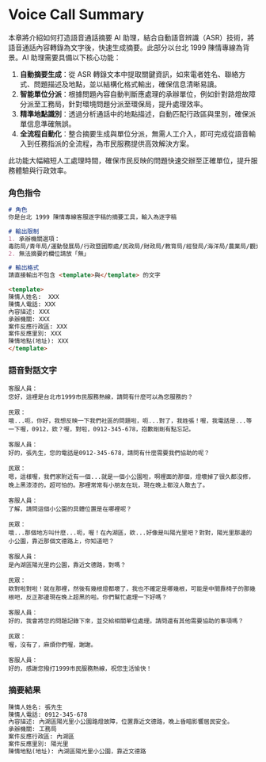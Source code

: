 # Voice Call Summary

本章將介紹如何打造語音通話摘要 AI 助理，結合自動語音辨識（ASR）技術，將語音通話內容轉錄為文字後，快速生成摘要。此部分以台北 1999 陳情專線為背景。AI 助理需要具備以下核心功能：

1. **自動摘要生成**：從 ASR 轉錄文本中提取關鍵資訊，如來電者姓名、聯絡方式、問題描述及地點，並以結構化格式輸出，確保信息清晰易讀。
2. **智能單位分派**：根據問題內容自動判斷應處理的承辦單位，例如針對路燈故障分派至工務局，針對環境問題分派至環保局，提升處理效率。
3. **精準地點識別**：透過分析通話中的地點描述，自動匹配行政區與里別，確保派單信息準確無誤。
4. **全流程自動化**：整合摘要生成與單位分派，無需人工介入，即可完成從語音輸入到任務指派的全流程，為市民服務提供高效解決方案。

此功能大幅縮短人工處理時間，確保市民反映的問題快速交辦至正確單位，提升服務體驗與行政效率。

### 角色指令

```markdown
# 角色
你是台北 1999 陳情專線客服逐字稿的摘要工具，輸入為逐字稿

# 輸出限制
1. 承辦機關選項：
毒防局/青年局/運動發展局/行政暨國際處/民政局/財政局/教育局/經發局/海洋局/農業局/觀光局/都發局/工務局/水利局/社會局/勞工局/警察局/消防局/衛生局/環保局/捷運局/文化局/交通局/法制局/地政局/新聞局/研考會/原民會/客委會/主計處/人事處/政風處/空中大學/區公所
2. 無法摘要的欄位請放「無」

# 輸出格式
請直接輸出不包含 <template>與</template> 的文字

<template>
陳情人姓名:  XXX
陳情人電話: XXX
內容描述: XXX
承辦機關: XXX
案件反應行政區: XXX
案件反應里別: XXX
陳情地點(地址): XXX
</template>
```

### 語音對話文字

```
客服人員：
您好，這裡是台北市1999市民服務熱線，請問有什麼可以為您服務的？

民眾：
哦...呃，你好，我想反映一下我們社區的問題啦，呃...對了，我姓張！喔，我電話是...等一下喔，0912，欸？喔，對啦，0912-345-678，抱歉剛剛有點忘記。

客服人員：
好的，張先生，您的電話是0912-345-678，請問有什麼需要我們協助的呢？

民眾：
嗯，這樣喔，我們家附近有一個...就是一個小公園啦，啊裡面的那個，燈壞掉了很久都沒修，晚上黑漆漆的，超可怕的。那裡常常有小朋友在玩，現在晚上都沒人敢去了。

客服人員：
了解，請問這個小公園的具體位置是在哪裡呢？

民眾：
哦...那個地方叫什麼...呃，喔！在內湖區，欸...好像是叫陽光里吧？對對，陽光里那邊的小公園，靠近那個文德路上，你知道吧？

客服人員：
是內湖區陽光里的公園，靠近文德路，對嗎？

民眾：
欸對啦對啦！就在那裡，然後有幾根燈都壞了，我也不確定是哪幾根，可能是中間靠椅子的那幾根吧，反正那邊現在晚上超黑的啦。你們幫忙處理一下好嗎？

客服人員：
好的，我會將您的問題記錄下來，並交給相關單位處理。請問還有其他需要協助的事項嗎？

民眾：
喔，沒有了，麻煩你們喔，謝謝。

客服人員：
好的，感謝您撥打1999市民服務熱線，祝您生活愉快！
```

### 摘要結果

```markdown
陳情人姓名: 張先生
陳情人電話: 0912-345-678
內容描述: 內湖區陽光里小公園路燈故障，位置靠近文德路，晚上昏暗影響居民安全。
承辦機關: 工務局
案件反應行政區: 內湖區
案件反應里別: 陽光里
陳情地點(地址): 內湖區陽光里小公園，靠近文德路
```
